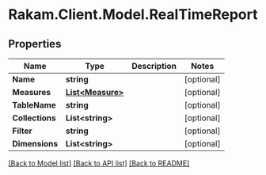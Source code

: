 # Rakam.Client.Model.RealTimeReport
## Properties

Name | Type | Description | Notes
------------ | ------------- | ------------- | -------------
**Name** | **string** |  | [optional] 
**Measures** | [**List&lt;Measure&gt;**](Measure.md) |  | [optional] 
**TableName** | **string** |  | [optional] 
**Collections** | **List&lt;string&gt;** |  | [optional] 
**Filter** | **string** |  | [optional] 
**Dimensions** | **List&lt;string&gt;** |  | [optional] 

[[Back to Model list]](../README.md#documentation-for-models) [[Back to API list]](../README.md#documentation-for-api-endpoints) [[Back to README]](../README.md)

